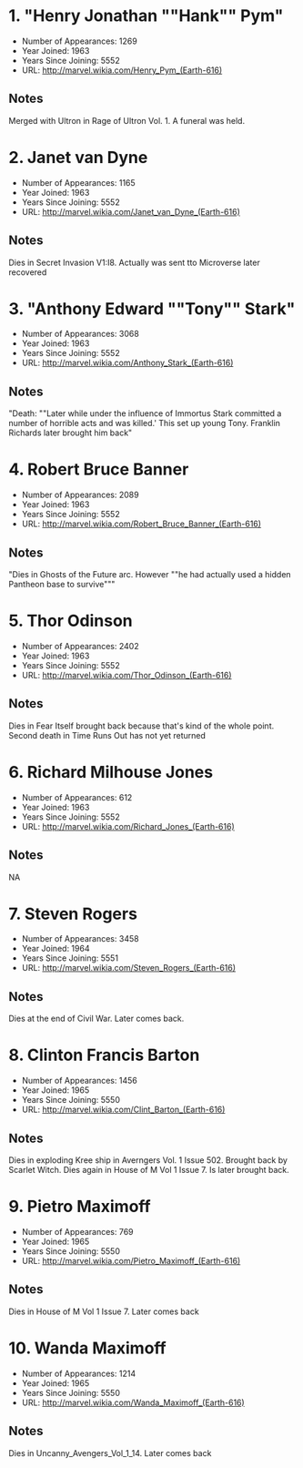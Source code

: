 # 1. "Henry Jonathan ""Hank"" Pym"
* Number of Appearances: 1269
* Year Joined: 1963
* Years Since Joining: 5552
* URL: http://marvel.wikia.com/Henry_Pym_(Earth-616)
## Notes
Merged with Ultron in Rage of Ultron Vol. 1. A funeral was held.

# 2. Janet van Dyne
* Number of Appearances: 1165
* Year Joined: 1963
* Years Since Joining: 5552
* URL: http://marvel.wikia.com/Janet_van_Dyne_(Earth-616)
## Notes
Dies in Secret Invasion V1:I8. Actually was sent tto Microverse later recovered

# 3. "Anthony Edward ""Tony"" Stark"
* Number of Appearances: 3068
* Year Joined: 1963
* Years Since Joining: 5552
* URL: http://marvel.wikia.com/Anthony_Stark_(Earth-616)
## Notes
"Death: ""Later while under the influence of Immortus Stark committed a number of horrible acts and was killed.'  This set up young Tony. Franklin Richards later brought him back"

# 4. Robert Bruce Banner
* Number of Appearances: 2089
* Year Joined: 1963
* Years Since Joining: 5552
* URL: http://marvel.wikia.com/Robert_Bruce_Banner_(Earth-616)
## Notes
"Dies in Ghosts of the Future arc. However ""he had actually used a hidden Pantheon base to survive"""

# 5. Thor Odinson
* Number of Appearances: 2402
* Year Joined: 1963
* Years Since Joining: 5552
* URL: http://marvel.wikia.com/Thor_Odinson_(Earth-616)
## Notes
Dies in Fear Itself brought back because that's kind of the whole point. Second death in Time Runs Out has not yet returned

# 6. Richard Milhouse Jones
* Number of Appearances: 612
* Year Joined: 1963
* Years Since Joining: 5552
* URL: http://marvel.wikia.com/Richard_Jones_(Earth-616)
## Notes
NA

# 7. Steven Rogers
* Number of Appearances: 3458
* Year Joined: 1964
* Years Since Joining: 5551
* URL: http://marvel.wikia.com/Steven_Rogers_(Earth-616)
## Notes
Dies at the end of Civil War. Later comes back.

# 8. Clinton Francis Barton
* Number of Appearances: 1456
* Year Joined: 1965
* Years Since Joining: 5550
* URL: http://marvel.wikia.com/Clint_Barton_(Earth-616)
## Notes
Dies in exploding Kree ship in Averngers Vol. 1  Issue 502. Brought back by Scarlet Witch. Dies again in House of M Vol 1 Issue 7. Is later brought back.

# 9. Pietro Maximoff
* Number of Appearances: 769
* Year Joined: 1965
* Years Since Joining: 5550
* URL: http://marvel.wikia.com/Pietro_Maximoff_(Earth-616)
## Notes
Dies in House of M Vol 1 Issue 7. Later comes back

# 10. Wanda Maximoff
* Number of Appearances: 1214
* Year Joined: 1965
* Years Since Joining: 5550
* URL: http://marvel.wikia.com/Wanda_Maximoff_(Earth-616)
## Notes
Dies in Uncanny_Avengers_Vol_1_14. Later comes back

